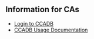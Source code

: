 ## Information for CAs ##

* [Login to CCADB](https://ccadb.force.com/CustomLogin)
* [CCADB Usage Documentation](https://wiki.mozilla.org/CA:CommonCADatabase)

